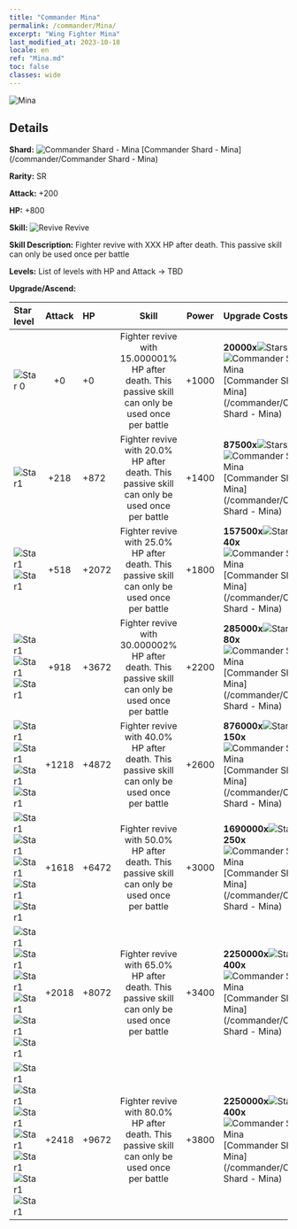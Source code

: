 ```yaml
---
title: "Commander Mina"
permalink: /commander/Mina/
excerpt: "Wing Fighter Mina"
last_modified_at: 2023-10-18
locale: en
ref: "Mina.md"
toc: false
classes: wide
---
```



 ![Mina](/images/commander/actor_debris_4.png)

## Details

 **Shard:** ![Commander Shard - Mina](/images/commander/actor_debris_4_zbsx_img11.png) [Commander Shard - Mina](/commander/Commander Shard - Mina) 

 **Rarity:** SR 

 **Attack:** +200

 **HP:** +800

 **Skill:** ![Revive](/images/commander/actor_skill_02_p.png) Revive

 **Skill Description:**  Fighter revive with XXX HP after death. This passive skill can only be used once per battle

 **Levels:**  List of levels with HP and Attack -> TBD

 **Upgrade/Ascend:**  

  |  Star level | Attack | HP |  Skill | Power | Upgrade Costs |
  |:------|:----:|:------|:-------:|:---------:|:--------------|
  | ![Star 0](/images/s0.png)  | +0  | +0  | Fighter revive with 15.000001% HP after death. This passive skill can only be used once per battle  | +1000  | **20000x**![Stars](/images/item/Stars_p.png)[Stars](/item/Stars_2/), **10x**![Commander Shard - Mina](/images/commander/actor_debris_4_zbsx_img11.png)[Commander Shard - Mina](/commander/Commander Shard - Mina) |
  | ![Star1](/images/s1.png)  | +218  | +872  | Fighter revive with 20.0% HP after death. This passive skill can only be used once per battle  | +1400  | **87500x**![Stars](/images/item/Stars_p.png)[Stars](/item/Stars_2/), **20x**![Commander Shard - Mina](/images/commander/actor_debris_4_zbsx_img11.png)[Commander Shard - Mina](/commander/Commander Shard - Mina) |
  | ![Star1](/images/s1.png)![Star1](/images/s1.png)  | +518  | +2072  | Fighter revive with 25.0% HP after death. This passive skill can only be used once per battle  | +1800  | **157500x**![Stars](/images/item/Stars_p.png)[Stars](/item/Stars_2/), **40x**![Commander Shard - Mina](/images/commander/actor_debris_4_zbsx_img11.png)[Commander Shard - Mina](/commander/Commander Shard - Mina) |
  | ![Star1](/images/s1.png)![Star1](/images/s1.png)![Star1](/images/s1.png)  | +918  | +3672  | Fighter revive with 30.000002% HP after death. This passive skill can only be used once per battle  | +2200  | **285000x**![Stars](/images/item/Stars_p.png)[Stars](/item/Stars_2/), **80x**![Commander Shard - Mina](/images/commander/actor_debris_4_zbsx_img11.png)[Commander Shard - Mina](/commander/Commander Shard - Mina) |
  | ![Star1](/images/s1.png)![Star1](/images/s1.png)![Star1](/images/s1.png)![Star1](/images/s1.png)  | +1218  | +4872  | Fighter revive with 40.0% HP after death. This passive skill can only be used once per battle  | +2600  | **876000x**![Stars](/images/item/Stars_p.png)[Stars](/item/Stars_2/), **150x**![Commander Shard - Mina](/images/commander/actor_debris_4_zbsx_img11.png)[Commander Shard - Mina](/commander/Commander Shard - Mina) |
  | ![Star1](/images/s1.png)![Star1](/images/s1.png)![Star1](/images/s1.png)![Star1](/images/s1.png)![Star1](/images/s1.png)  | +1618  | +6472  | Fighter revive with 50.0% HP after death. This passive skill can only be used once per battle  | +3000  | **1690000x**![Stars](/images/item/Stars_p.png)[Stars](/item/Stars_2/), **250x**![Commander Shard - Mina](/images/commander/actor_debris_4_zbsx_img11.png)[Commander Shard - Mina](/commander/Commander Shard - Mina) |
  | ![Star1](/images/s1.png)![Star1](/images/s1.png)![Star1](/images/s1.png)![Star1](/images/s1.png)![Star1](/images/s1.png)![Star1](/images/s1.png)  | +2018  | +8072  | Fighter revive with 65.0% HP after death. This passive skill can only be used once per battle  | +3400  | **2250000x**![Stars](/images/item/Stars_p.png)[Stars](/item/Stars_2/), **400x**![Commander Shard - Mina](/images/commander/actor_debris_4_zbsx_img11.png)[Commander Shard - Mina](/commander/Commander Shard - Mina) |
  | ![Star1](/images/s1.png)![Star1](/images/s1.png)![Star1](/images/s1.png)![Star1](/images/s1.png)![Star1](/images/s1.png)![Star1](/images/s1.png)![Star1](/images/s1.png)  | +2418  | +9672  | Fighter revive with 80.0% HP after death. This passive skill can only be used once per battle  | +3800  | **2250000x**![Stars](/images/item/Stars_p.png)[Stars](/item/Stars_2/), **400x**![Commander Shard - Mina](/images/commander/actor_debris_4_zbsx_img11.png)[Commander Shard - Mina](/commander/Commander Shard - Mina) |

